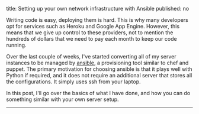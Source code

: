 title: Setting up your own network infrastructure with Ansible
published: no

Writing code is easy, deploying them is hard. This is why many developers opt
for services such as Heroku and Google App Engine. However, this means that we
give up control to these providers, not to mention the hundreds of dollars
that we need to pay each month to keep our code running.

Over the last couple of weeks, I've started converting all of my server
instances to be managed by [ansible][ansible], a provisioning tool similar to
chef and puppet. The primary motivation for choosing ansible is that it plays
well with Python if required, and it does not require an additional server that
stores all the configurations. It simply uses ssh from your laptop.

[ansible]: http://www.ansible.com/

In this post, I'll go over the basics of what I have done, and how you can do
something similar with your own server setup.

-------------------------------------------------------------------------------
